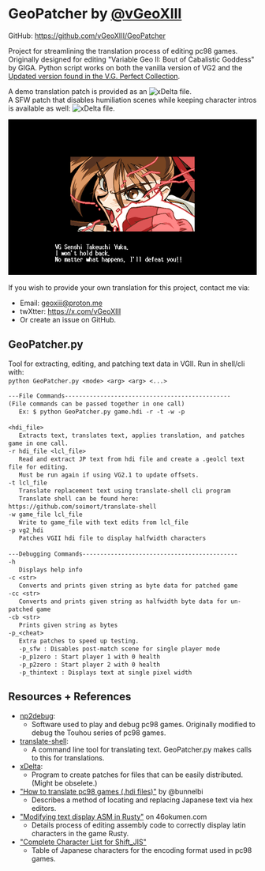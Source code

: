 # GeoPatcher by [@vGeoXIII](https://github.com/vGeoXIII)
GitHub: https://github.com/vGeoXIII/GeoPatcher  

Project for streamlining the translation process of editing pc98 games.  
Originally designed for editing "Variable Geo II: Bout of Cabalistic Goddess" by GIGA.
Python script works on both the vanilla version of VG2 and the [Updated version found in the V.G. Perfect Collection](https://github.com/HarryJohnson69420VG/VariableGeo2.1).

A demo translation patch is provided as an ![xDelta file](https://github.com/vGeoXIII/GeoPatcher/releases/tag/Translation_Exports).  
A SFW patch that disables humiliation scenes while keeping character intros is available as well: ![xDelta file](https://github.com/vGeoXIII/GeoPatcher/blob/main/VG2-SFW.xdelta).  

![Yuka Translation](https://github.com/vGeoXIII/GeoPatcher/blob/main/images/yuka_prefight.BMP)

If you wish to provide your own translation for this project, contact me via:
- Email: geoxiii@proton.me
- twXtter: https://x.com/vGeoXIII
- Or create an issue on GitHub.

## GeoPatcher.py
Tool for extracting, editing, and patching text data in VGII. Run in shell/cli with:  
`python GeoPatcher.py <mode> <arg> <arg> <...>`  

```
---File Commands-----------------------------------------------
(File commands can be passed together in one call)
   Ex: $ python GeoPatcher.py game.hdi -r -t -w -p

<hdi_file>
   Extracts text, translates text, applies translation, and patches game in one call.
-r hdi_file <lcl_file>
   Read and extract JP text from hdi file and create a .geolcl text file for editing.
   Must be run again if using VG2.1 to update offsets.
-t lcl_file
   Translate replacement text using translate-shell cli program
   Translate shell can be found here: https://github.com/soimort/translate-shell
-w game_file lcl_file
   Write to game_file with text edits from lcl_file
-p vg2_hdi
   Patches VGII hdi file to display halfwidth characters

---Debugging Commands--------------------------------------------
-h
   Displays help info
-c <str>
   Converts and prints given string as byte data for patched game
-cc <str>
   Converts and prints given string as halfwidth byte data for un-patched game
-cb <str>
   Prints given string as bytes
-p_<cheat>
   Extra patches to speed up testing.
   -p_sfw : Disables post-match scene for single player mode
   -p_p1zero : Start player 1 with 0 health
   -p_p2zero : Start player 2 with 0 health
   -p_thintext : Displays text at single pixel width
```

## Resources + References
- [np2debug](https://github.com/nmlgc/np2debug):
    - Software used to play and debug pc98 games. Originally modified to debug the Touhou series of pc98 games.
- [translate-shell](https://github.com/soimort/translate-shell):
    - A command line tool for translating text. GeoPatcher.py makes calls to this for translations.
- [xDelta](https://www.romhacking.net/utilities/598/):
    - Program to create patches for files that can be easily distributed. (Might be obselete.)
- ["How to translate pc98 games (.hdi files)"](https://youtu.be/rWMU0fcJZHE?si=hgzjCP3YQxxYR6ku) by @bunnelbi
    - Describes a method of locating and replacing Japanese text via hex editors.
- ["Modifying text display ASM in Rusty"](https://46okumen.com/2019/03/05/modifying-text-display-asm-in-rusty-folkulore-part-4/) on 46okumen.com
    - Details process of editing assembly code to correctly display latin characters in the game Rusty.
- ["Complete Character List for Shift_JIS"](https://www.fileformat.info/info/charset/Shift_JIS/list.htm)
    - Table of Japanese characters for the encoding format used in pc98 games.




